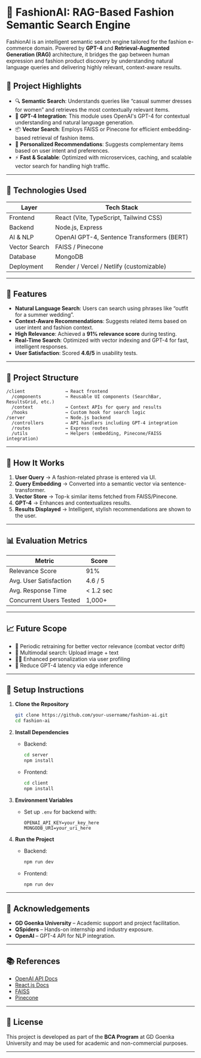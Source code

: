 # 👗 FashionAI: RAG-Based Fashion Semantic Search Engine

FashionAI is an intelligent semantic search engine tailored for the fashion e-commerce domain. Powered by **GPT-4** and **Retrieval-Augmented Generation (RAG)** architecture, it bridges the gap between human expression and fashion product discovery by understanding natural language queries and delivering highly relevant, context-aware results.

## 🚀 Project Highlights

* 🔍 **Semantic Search**: Understands queries like “casual summer dresses for women” and retrieves the most contextually relevant items.
* 🧠 **GPT-4 Integration**: This module uses OpenAI's GPT-4 for contextual understanding and natural language generation.
* 📦 **Vector Search**: Employs FAISS or Pinecone for efficient embedding-based retrieval of fashion items.
* 👥 **Personalized Recommendations**: Suggests complementary items based on user intent and preferences.
* ⚡ **Fast & Scalable**: Optimized with microservices, caching, and scalable vector search for handling high traffic.

---

## 🧠 Technologies Used

| Layer         | Tech Stack                                 |
| ------------- | ------------------------------------------ |
| Frontend      | React (Vite, TypeScript, Tailwind CSS)     |
| Backend       | Node.js, Express                           |
| AI & NLP      | OpenAI GPT-4, Sentence Transformers (BERT) |
| Vector Search | FAISS / Pinecone                           |
| Database      | MongoDB                                    |
| Deployment    | Render / Vercel / Netlify (customizable)   |

---

## 🔧 Features

* **Natural Language Search**: Users can search using phrases like “outfit for a summer wedding”.
* **Context-Aware Recommendations**: Suggests related items based on user intent and fashion context.
* **High Relevance**: Achieved a **91% relevance score** during testing.
* **Real-Time Search**: Optimized with vector indexing and GPT-4 for fast, intelligent responses.
* **User Satisfaction**: Scored **4.6/5** in usability tests.

---

## 📁 Project Structure

```
/client               → React frontend
  /components         → Reusable UI components (SearchBar, ResultsGrid, etc.)
  /context            → Context APIs for query and results
  /hooks              → Custom hook for search logic
/server               → Node.js backend
  /controllers        → API handlers including GPT-4 integration
  /routes             → Express routes
  /utils              → Helpers (embedding, Pinecone/FAISS integration)
```

---

## 🧪 How It Works

1. **User Query** → A fashion-related phrase is entered via UI.
2. **Query Embedding** → Converted into a semantic vector via sentence-transformer.
3. **Vector Store** → Top-k similar items fetched from FAISS/Pinecone.
4. **GPT-4** → Enhances and contextualizes results.
5. **Results Displayed** → Intelligent, stylish recommendations are shown to the user.

---

## 📊 Evaluation Metrics

| Metric                  | Score     |
| ----------------------- | --------- |
| Relevance Score         | 91%       |
| Avg. User Satisfaction  | 4.6 / 5   |
| Avg. Response Time      | < 1.2 sec |
| Concurrent Users Tested | 1,000+    |

---

## 📈 Future Scope

* 🔄 Periodic retraining for better vector relevance (combat vector drift)
* 📸 Multimodal search: Upload image + text
* 🧑‍💻 Enhanced personalization via user profiling
* 🧊 Reduce GPT-4 latency via edge inference

---

## 📌 Setup Instructions

1. **Clone the Repository**

   ```bash
   git clone https://github.com/your-username/fashion-ai.git
   cd fashion-ai
   ```

2. **Install Dependencies**

   * Backend:

     ```bash
     cd server
     npm install
     ```
   * Frontend:

     ```bash
     cd client
     npm install
     ```

3. **Environment Variables**

   * Set up `.env` for backend with:

     ```
     OPENAI_API_KEY=your_key_here
     MONGODB_URI=your_uri_here
     ```

4. **Run the Project**

   * Backend:

     ```bash
     npm run dev
     ```
   * Frontend:

     ```bash
     npm run dev
     ```

---

## 🙌 Acknowledgements

* **GD Goenka University** – Academic support and project facilitation.
* **QSpiders** – Hands-on internship and industry exposure.
* **OpenAI** – GPT-4 API for NLP integration.

---

## 📚 References

* [OpenAI API Docs](https://platform.openai.com/docs)
* [React.js Docs](https://reactjs.org)
* [FAISS](https://github.com/facebookresearch/faiss)
* [Pinecone](https://www.pinecone.io)

---

## 📝 License

This project is developed as part of the **BCA Program** at GD Goenka University and may be used for academic and non-commercial purposes.

---
